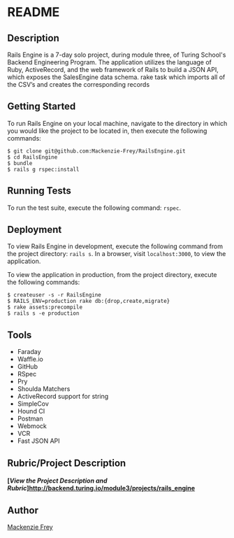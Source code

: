 # README
## Description

Rails Engine is a 7-day solo project, during module three, of Turing School's Backend Engineering Program. The application utilizes the language of Ruby, ActiveRecord, and the web framework of Rails to build a JSON API, which exposes the SalesEngine data schema.
rake task which imports all of the CSV’s and creates the corresponding records

## Getting Started

To run Rails Engine on your local machine, navigate to the directory in which you would like the project to be located in, then execute the following commands:

```
$ git clone git@github.com:Mackenzie-Frey/RailsEngine.git
$ cd RailsEngine
$ bundle
$ rails g rspec:install
```

## Running Tests

To run the test suite, execute the following command: `rspec`.

## Deployment

To view Rails Engine in development, execute the following command from the project directory: `rails s`. In a browser, visit `localhost:3000`, to view the application.

To view the application in production, from the project directory, execute the following commands:
```
$ createuser -s -r RailsEngine
$ RAILS_ENV=production rake db:{drop,create,migrate}
$ rake assets:precompile
$ rails s -e production
```

## Tools
* Faraday
* Waffle.io
* GitHub
* RSpec
* Pry
* Shoulda Matchers
* ActiveRecord support for string
* SimpleCov
* Hound CI
* Postman
* Webmock
* VCR
* Fast JSON API

## Rubric/Project Description
#### [**_View the Project Description and Rubric_**]http://backend.turing.io/module3/projects/rails_engine

## Author
[Mackenzie Frey](https://github.com/Mackenzie-Frey)
